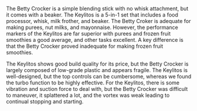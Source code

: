 The Betty Crocker is a simple blending stick with no whisk attachment, but it comes with a beaker. The Keylitos is a 5-in-1 set that includes a food processor, whisk, milk frother, and beaker. The Betty Croker is adequate for making purees, nut milks, and mayonnaise. However, the performance markers of the Keylitos are far superior with purees and frozen fruit smoothies a good average, and other tasks excellent. A key difference is that the Betty Crocker proved inadequate for making frozen fruit smoothies. 

The Keylitos shows good build quality for its price, but the Betty Crocker is largely composed of low-grade plastic and appears fragile. The Keylitos is well-designed, but the top controls can be cumbersome, whereas we found the turbo function to be highly effective. For the Keylitos, there is some vibration and suction force to deal with, but the Betty Crocker was difficult to maneuver, it splattered a lot, and the vortex was weak leading to continual stopping and starting.